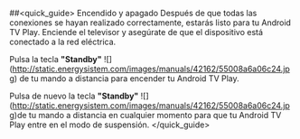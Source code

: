 ##<quick_guide> Encendido y apagado
Después de que todas las conexiones se hayan realizado correctamente, estarás listo para tu Android TV Play. Enciende el televisor y asegúrate de que el dispositivo está conectado a la red eléctrica. 

Pulsa la tecla **"Standby"** ![] (http://static.energysistem.com/images/manuals/42162/55008a6a06c24.jpg) de tu mando a distancia para encender tu Android TV Play.

Pulsa de nuevo la tecla **"Standby"** ![] (http://static.energysistem.com/images/manuals/42162/55008a6a06c24.jpg)de tu mando a distancia en cualquier momento para que tu Android TV Play entre en el modo de suspensión.
</quick_guide>
